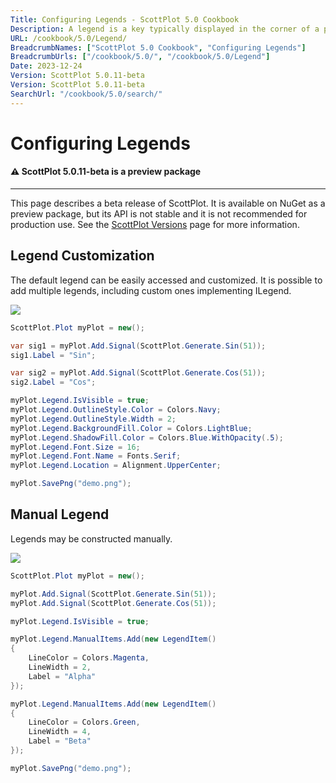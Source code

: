 ```yaml
---
Title: Configuring Legends - ScottPlot 5.0 Cookbook
Description: A legend is a key typically displayed in the corner of a plot
URL: /cookbook/5.0/Legend/
BreadcrumbNames: ["ScottPlot 5.0 Cookbook", "Configuring Legends"]
BreadcrumbUrls: ["/cookbook/5.0/", "/cookbook/5.0/Legend"]
Date: 2023-12-24
Version: ScottPlot 5.0.11-beta
Version: ScottPlot 5.0.11-beta
SearchUrl: "/cookbook/5.0/search/"
---
```


# Configuring Legends



<div class='alert alert-warning' role='alert'><h4 class='alert-heading py-0 my-0'>⚠️ ScottPlot 5.0.11-beta is a preview package</h4><hr /><p class='mb-0'><span class='fw-semibold'>This page describes a beta release of ScottPlot.</span> It is available on NuGet as a preview package, but its API is not stable and it is not recommended for production use. See the <a href='https://scottplot.net/versions/'>ScottPlot Versions</a> page for more information. </p></div>



## Legend Customization

The default legend can be easily accessed and customized. It is possible to add multiple legends, including custom ones implementing ILegend.

[![](/cookbook/5.0/images/LegendStyle.png)](/cookbook/5.0/images/LegendStyle.png)

```cs
ScottPlot.Plot myPlot = new();

var sig1 = myPlot.Add.Signal(ScottPlot.Generate.Sin(51));
sig1.Label = "Sin";

var sig2 = myPlot.Add.Signal(ScottPlot.Generate.Cos(51));
sig2.Label = "Cos";

myPlot.Legend.IsVisible = true;
myPlot.Legend.OutlineStyle.Color = Colors.Navy;
myPlot.Legend.OutlineStyle.Width = 2;
myPlot.Legend.BackgroundFill.Color = Colors.LightBlue;
myPlot.Legend.ShadowFill.Color = Colors.Blue.WithOpacity(.5);
myPlot.Legend.Font.Size = 16;
myPlot.Legend.Font.Name = Fonts.Serif;
myPlot.Legend.Location = Alignment.UpperCenter;

myPlot.SavePng("demo.png");

```


## Manual Legend

Legends may be constructed manually.

[![](/cookbook/5.0/images/ManualLegend.png)](/cookbook/5.0/images/ManualLegend.png)

```cs
ScottPlot.Plot myPlot = new();

myPlot.Add.Signal(ScottPlot.Generate.Sin(51));
myPlot.Add.Signal(ScottPlot.Generate.Cos(51));

myPlot.Legend.IsVisible = true;

myPlot.Legend.ManualItems.Add(new LegendItem()
{
    LineColor = Colors.Magenta,
    LineWidth = 2,
    Label = "Alpha"
});

myPlot.Legend.ManualItems.Add(new LegendItem()
{
    LineColor = Colors.Green,
    LineWidth = 4,
    Label = "Beta"
});

myPlot.SavePng("demo.png");

```

